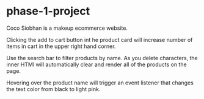 # phase-1-project

Coco Siobhan is a makeup ecommerce website.

Clicking the add to cart button int he product card will increase number of items in cart in the upper right hand corner.

Use the search bar to filter products by name. As you delete characters, the inner HTMl will automatically clear and render all of the products on the page.

Hovering over the product name will trigger an event listener that changes the text color from black to light pink.
